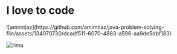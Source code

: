 <h1>I love to code</h1>
![amimtiaz](https://github.com/amimtiaz/java-problem-solving-file/assets/134070730/dcadf511-6070-4883-a596-aa9de5dbf183)


![rima](https://github.com/amimtiaz/java-problem-solving-file/assets/134070730/1a74d81d-351e-43f1-b8b0-9a9916468642)

